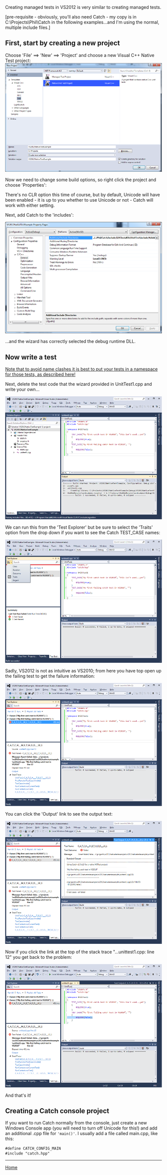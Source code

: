 Creating managed tests in VS2012 is very similar to creating managed tests.

[pre-requisite - obviously, you'll also need Catch - my copy is in C:\Projects\Phil\Catch in the following examples...and I'm using the normal, multiple include files.]

## First, start by creating a new project

Choose 'File' ==> 'New' ==> 'Project' and choose a new Visual C++ Native Test project:
![VS2012 test project](VS2012native-test-project.png)

Now we need to change some build options, so right click the project and choose 'Properties':

There's no CLR option this time of course, but by default, Unicode will have been enabled - it is up to you whether to use Unicode or not - Catch will work with either setting.

Next, add Catch to the 'includes':

![VS2012 include options](VS2012native-options-include.png)

...and the wizard has correctly selected the debug runtime DLL.

## Now write a test

[Note that to avoid name clashes it is best to put your tests in a namespace for those tests, as described here!](vs-index.md)

Next, delete the test code that the wizard provided in UnitTest1.cpp and write your own...


![VS2012 build example](VS2012native-example-build.png)

We can run this from the 'Test Explorer' but be sure to select the 'Traits' option from the drop down if you want to see the Catch TEST_CASE names:

![VS2012 example run](VS2012native-example-run.png)


Sadly, VS2012 is not as intuitive as VS2010; from here you have top open up the failing test to get the failure information:

![VS2012 example description](VS2012native-example-desc.png)

You can click the 'Output' link to see the output text:

![VS2012 example description](VS2012native-example-output.png)

Now if you click the link at the top of the stack trace "...unittest1.cpp: line 12" you get back to the problem:

![VS2012 example fail](VS2012native-example-fail.png)

And that's it!

## Creating a Catch console project

If you want to run Catch normally from the console, just create a new Windows Console app (you will need to turn off Unicode for this!) and add an additional .cpp file for `'main()'`.  I usually add a file called main.cpp, like this:

```
#define CATCH_CONFIG_MAIN
#include "catch.hpp"
``` 

---

[Home](../../README.md)